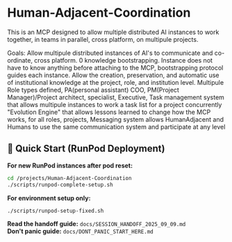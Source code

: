 # Human-Adjacent-Coordination
This is an MCP designed to allow multiple distributed AI instances to work together, in teams in parallel, 
cross platform, on multipule projects. 

Goals: 
Allow multipule distributed instances of AI's to communicate and co-ordinate, cross platform. 
0 knowledge bootstrapping. Instance does not have to know anything before attaching to the MCP, bootstrapping protocol guides each instance. 
Allow the creation, preservation, and automatic use of institutional knowledge at the project, role, and institution level. 
Multipule Role types defined, PA(personal assistant) COO, PM(Project Manager)/Project architect, specialist, Executive,
Task management system that allows multipule instances to work a task list for a project concurrently
"Evolution Engine" that allows lessons learned to change how the MCP works, for all roles, projects, 
Messaging system allows HumanAdjacent and Humans to use the same communication system and participate at any level

## 🚀 Quick Start (RunPod Deployment)

**For new RunPod instances after pod reset:**
```bash
cd /projects/Human-Adjacent-Coordination
./scripts/runpod-complete-setup.sh
```

**For environment setup only:**
```bash
./scripts/runpod-setup-fixed.sh
```

**Read the handoff guide:** `docs/SESSION_HANDOFF_2025_09_09.md`  
**Don't panic guide:** `docs/DONT_PANIC_START_HERE.md`

